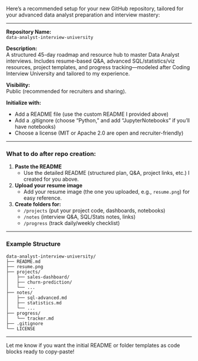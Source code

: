 Here’s a recommended setup for your new GitHub repository, tailored for your advanced data analyst preparation and interview mastery:

---

**Repository Name:**  
`data-analyst-interview-university`

**Description:**  
A structured 45-day roadmap and resource hub to master Data Analyst interviews. Includes resume-based Q&A, advanced SQL/statistics/viz resources, project templates, and progress tracking—modeled after Coding Interview University and tailored to my experience.

**Visibility:**  
Public (recommended for recruiters and sharing).

**Initialize with:**  
- Add a README file (use the custom README I provided above)
- Add a .gitignore (choose “Python,” and add “JupyterNotebooks” if you’ll have notebooks)
- Choose a license (MIT or Apache 2.0 are open and recruiter-friendly)

---

### What to do after repo creation:

1. **Paste the README**
   - Use the detailed README (structured plan, Q&A, project links, etc.) I created for you above.
2. **Upload your resume image**
   - Add your resume image (the one you uploaded, e.g., `resume.png`) for easy reference.
3. **Create folders for:**
   - `/projects` (put your project code, dashboards, notebooks)
   - `/notes` (interview Q&A, SQL/Stats notes, links)
   - `/progress` (track daily/weekly checklist)

---

### Example Structure

```
data-analyst-interview-university/
├── README.md
├── resume.png
├── projects/
│   ├── sales-dashboard/
│   ├── churn-prediction/
│   └── ...
├── notes/
│   ├── sql-advanced.md
│   ├── statistics.md
│   └── ...
├── progress/
│   └── tracker.md
├── .gitignore
└── LICENSE
```

---

Let me know if you want the initial README or folder templates as code blocks ready to copy-paste!
